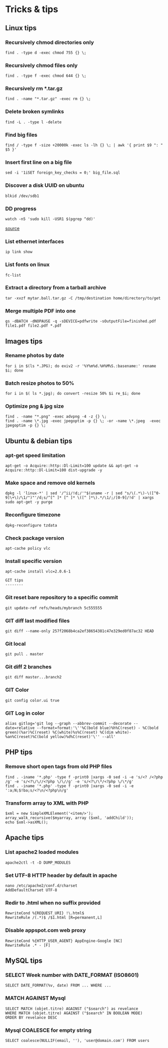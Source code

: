 Tricks & tips
=================
    
Linux tips
----------

### Recursively chmod directories only
    find . -type d -exec chmod 755 {} \;

### Recursively chmod files only
    find . -type f -exec chmod 644 {} \;

### Recursively rm *.tar.gz
    find . -name "*.tar.gz" -exec rm {} \;

### Delete broken symlinks
    find -L . -type l -delete

### Find big files 
    find / -type f -size +20000k -exec ls -lh {} \; | awk '{ print $9 ": " $5 }'

### Insert first line on a big file
    sed -i '1iSET foreign_key_checks = 0;' big_file.sql

### Discover a disk UUID on ubuntu
    blkid /dev/sdb1

### DD progress
    watch -n5 'sudo kill -USR1 $(pgrep ^dd)'
[source](http://askubuntu.com/questions/215505/how-do-you-monitor-the-progress-of-dd)


### List ethernet interfaces
    ip link show

### List fonts on linux
    fc-list

### Extract a directory from a tarball archive
    tar -xvzf mytar.ball.tar.gz -C /tmp/destination home/directory/to/get

### Merge multiple PDF into one
    gs -dBATCH -dNOPAUSE -q -sDEVICE=pdfwrite -sOutputFile=finished.pdf file1.pdf file2.pdf *.pdf
    
Images tips
-----------

### Rename photos by date
    for i in $(ls *.JPG); do exiv2 -r '%Y%m%d.%H%M%S.:basename:' rename $i; done

### Batch resize photos to 50%
    for i in $( ls *.jpg); do convert -resize 50% $i re_$i; done

### Optimize png & jpg size
    find . -name "*.png" -exec advpng -4 -z {} \;
    find . -name \*.jpg -exec jpegoptim -p {} \; -or -name \*.jpeg  -exec jpegoptim -p {} \;
    
Ubuntu & debian tips
--------------------

### apt-get speed limitation
    apt-get -o Acquire::http::Dl-Limit=100 update && apt-get -o Acquire::http::Dl-Limit=100 dist-upgrade -y

### Make space and remove old kernels
    dpkg -l 'linux-*' | sed '/^ii/!d;/'"$(uname -r | sed "s/\(.*\)-\([^0-9]\+\)/\1/")"'/d;s/^[^ ]* [^ ]* \([^ ]*\).*/\1/;/[0-9]/!d' | xargs sudo apt-get -y purge

### Reconfigure timezone
    dpkg-reconfigure tzdata

### Check package version
    apt-cache policy vlc

### Install specific version
    apt-cache install vlc=2.0.6-1
    
    GIT tips
    --------

### Git reset bare repository to a specific commit
    git update-ref refs/heads/mybranch 5c555555

### GIT diff last modified files
    git diff --name-only 257f2068b4ca2ef38654381c47e329ed0f87ac32 HEAD

### Git local
    git pull . master

### Git diff 2 branches
    git diff master...branch2

### GIT Color 
    git config color.ui true

### GIT Log in color
    alias gitlog='git log --graph --abbrev-commit --decorate --date=relative --format=format:'\''%C(bold blue)%h%C(reset) - %C(bold green)(%ar)%C(reset) %C(white)%s%C(reset) %C(dim white)- %an%C(reset)%C(bold yellow)%d%C(reset)'\'' --all'
    
    
PHP tips
--------

### Remove short open tags from old PHP files
    find . -iname '*.php' -type f -print0 |xargs -0 sed -i -e 's/<? /<?php /g' -e 's/<?\/\//<?php \/\//g' -e 's/<?\/\*/<?php \/\*/g'
    find . -iname '*.php' -type f -print0 |xargs -0 sed -i -e ':a;N;$!ba;s/<?\n/<?php\n/g'

### Transform array to XML with PHP
    $xml = new SimpleXMLElement('<item/>');
    array_walk_recursive($myarray, array ($xml, 'addChild'));
    echo $xml->asXML();
    
Apache tips
-----------

### List apache2 loaded modules
    apache2ctl -t -D DUMP_MODULES

### Set UTF-8 HTTP header by default in apache
    nano /etc/apache2/conf.d/charset
    AddDefaultCharset UTF-8

### Redir to .html when no suffix provided
    RewriteCond %{REQUEST_URI} !\.html$
    RewriteRule /(.*)$ /$1.html [R=permanent,L]

### Disable appspot.com web proxy
    RewriteCond %{HTTP_USER_AGENT} AppEngine-Google [NC]
    RewriteRule .* - [F]
    
MySQL tips
----------

### SELECT Week number with DATE_FORMAT (ISO8601)
    SELECT DATE_FORMAT(%v, date) FROM ... WHERE ...

### MATCH AGAINST Mysql
    SELECT MATCH (objet.titre) AGAINST ("$search") as revelance
    WHERE MATCH (objet.titre) AGAINST ("$search" IN BOOLEAN MODE)
    ORDER BY revelance DESC

### Mysql COALESCE for empty string
    SELECT coalesce(NULLIF(email, ''), 'user@domain.com') FROM users
    
